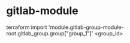 # gitlab-module

terraform import 'module.gitlab-group-module-root.gitlab_group.group["group_1"]' <group_id>
